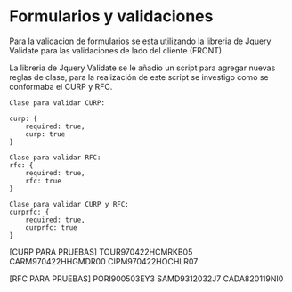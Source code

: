 <h1 class="rich-diff-level-zero">
<a id="user-content-formularios-y-validaciones" class="anchor rich-diff-level-one" aria-hidden="true" href="/alevirdz/CURP-y-RFC-Javascript-Front/blob/main/README.md#formularios-y-validaciones"></a>Formularios y validaciones</h1>

Para la validacion de formularios se esta utilizando
la libreria de Jquery Validate para las validaciones de lado del cliente (FRONT).

La libreria de Jquery Validate se le añadio un script para agregar nuevas reglas de clase, para la realización de este script se investigo como se conformaba el CURP y RFC.
```
Clase para validar CURP:

curp: {
    required: true,
    curp: true
}

Clase para validar RFC:
rfc: {
    required: true,
    rfc: true
}

Clase para validar CURP y RFC:
curprfc: {
    required: true,
    curprfc: true
}
```

[CURP PARA PRUEBAS]
TOUR970422HCMRKB05
CARM970422HHGMDR00
CIPM970422HOCHLR07

[RFC PARA PRUEBAS]
PORI900503EY3
SAMD9312032J7
CADA820119NI0

